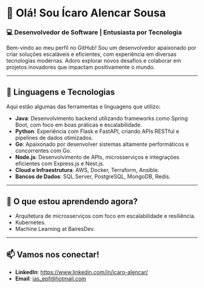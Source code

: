 # 👋 Olá! Sou Ícaro Alencar Sousa

### 💻 Desenvolvedor de Software | Entusiasta por Tecnologia

Bem-vindo ao meu perfil no GitHub! Sou um desenvolvedor apaixonado por criar soluções escaláveis e eficientes, com experiência em diversas tecnologias modernas. Adoro explorar novos desafios e colaborar em projetos inovadores que impactam positivamente o mundo.

---

## 🚀 Linguagens e Tecnologias

Aqui estão algumas das ferramentas e linguagens que utilizo:

- **Java**: Desenvolvimento backend utilizando frameworks como Spring Boot, com foco em boas práticas e escalabilidade.
- **Python**: Experiência com Flask e FastAPI, criando APIs RESTful e pipelines de dados otimizados.
- **Go**: Apaixonado por desenvolver sistemas altamente performáticos e concorrentes com Go.
- **Node.js**: Desenvolvimento de APIs, microsserviços e integrações eficientes com Express.js e Nest.js.
- **Cloud e Infraestrutura**: AWS, Docker, Terraform, Ansible.
- **Bancos de Dados**: SQL Server, PostgreSQL, MongoDB, Redis.

---
<!--
## 📂 Repositórios em Destaque

🔹 [**Nome do Projeto 1**](#)  
Descrição breve do projeto, como objetivos e impacto.  

🔹 [**Nome do Projeto 2**](#)  
Descrição breve do projeto, como objetivos e impacto.  

🔹 [**Nome do Projeto 3**](#)  
Descrição breve do projeto, como objetivos e impacto.  
-->


## 🌱 O que estou aprendendo agora?

- Arquitetura de microsserviços com foco em escalabilidade e resiliência.
- Kubernetes.
- Machine Learning at BairesDev.

---

## 📫 Vamos nos conectar!

- **LinkedIn**: https://www.linkedin.com/in/icaro-alencar/
- **Email**: ias_epf@hotmail.com
